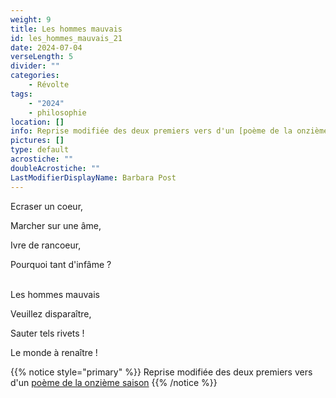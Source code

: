 ```yaml
---
weight: 9
title: Les hommes mauvais
id: les_hommes_mauvais_21
date: 2024-07-04
verseLength: 5
divider: ""
categories:
    - Révolte
tags:
    - "2024"
    - philosophie
location: []
info: Reprise modifiée des deux premiers vers d'un [poème de la onzième saison](../11_onzieme_saison/guerre)
pictures: []
type: default
acrostiche: ""
doubleAcrostiche: ""
LastModifierDisplayName: Barbara Post
---
```

Ecraser un coeur,

Marcher sur une âme,

Ivre de rancoeur,

Pourquoi tant d'infâme ?

 \
Les hommes mauvais

Veuillez disparaître,

Sauter tels rivets !

Le monde à renaître !


<!-- FM:Snippet:Start data:{"id":"_simpleNotice","fields":[{"name":"content","value":"Reprise des deux premiers vers d'un [poème de la onzième saison](../11_onzieme/guerre)"}]} -->
{{% notice style="primary" %}}
Reprise modifiée des deux premiers vers d'un [poème de la onzième saison](../11_onzieme_saison/guerre)
{{% /notice %}}
<!-- FM:Snippet:End -->